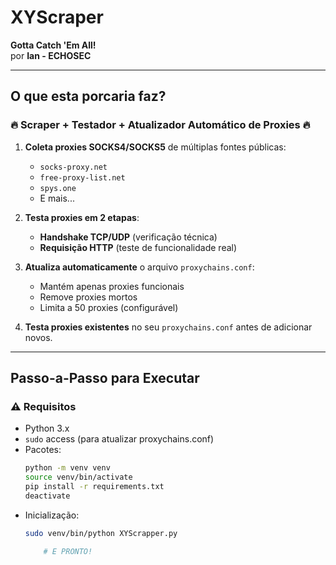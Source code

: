 # **XYScraper**  
**Gotta Catch 'Em All!**  
por **Ian - ECHOSEC**  

---

## **O que esta porcaria faz?**  
### 🔥 **Scraper + Testador + Atualizador Automático de Proxies** 🔥  

1. **Coleta proxies SOCKS4/SOCKS5** de múltiplas fontes públicas:
   - `socks-proxy.net`
   - `free-proxy-list.net`
   - `spys.one`
   - E mais...

2. **Testa proxies em 2 etapas**:
   - **Handshake TCP/UDP** (verificação técnica)
   - **Requisição HTTP** (teste de funcionalidade real)

3. **Atualiza automaticamente** o arquivo `proxychains.conf`:
   - Mantém apenas proxies funcionais
   - Remove proxies mortos
   - Limita a 50 proxies (configurável)

4. **Testa proxies existentes** no seu `proxychains.conf` antes de adicionar novos.

---

## **Passo-a-Passo para Executar**  

### **⚠️ Requisitos**  
- Python 3.x  
- `sudo` access (para atualizar proxychains.conf)  
- Pacotes:  
  ```bash
  python -m venv venv
  source venv/bin/activate
  pip install -r requirements.txt
  deactivate

- Inicialização:
    ``` bash
    sudo venv/bin/python XYScrapper.py

        # E PRONTO!